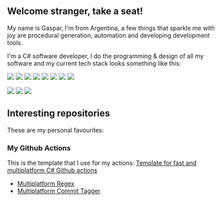 ## Welcome stranger, take a seat!

My name is Gaspar, I'm from Argentina, a few things that sparkle me with joy are procedural generation, automation and developing development tools.

I'm a C# software developer, I do the programming & design of all my software and my current tech stack looks something like this:

![](https://img.shields.io/badge/C%23-blueviolet?style=for-the-badge&logo=c-sharp&logoColor=white)
![](https://img.shields.io/badge/.NET-blueviolet?style=for-the-badge&logo=.net&logoColor=white)
![](https://img.shields.io/badge/Unity-000000?style=for-the-badge&logo=unity&logoColor=white)
![](https://img.shields.io/badge/Markdown-000000?style=flat-square&logo=markdown&logoColor=white)
![](https://img.shields.io/badge/C%2B%2B-00599C?style=flat-square&logo=c%2B%2B&logoColor=white)
![](https://img.shields.io/badge/C-00599C?style=flat-square&logo=c&logoColor=white)
![](https://img.shields.io/badge/Ruby-CC342D?style=flat-square&logo=ruby&logoColor=white)
![](https://img.shields.io/badge/Python-3776AB?style=flat-square&logo=python&logoColor=white)

![](https://img.shields.io/badge/Visual_Studio-5C2D91?style=for-the-badge&logo=visual%20studio&logoColor=white)
![](https://img.shields.io/badge/GitHub-100000?style=for-the-badge&logo=github&logoColor=white)
![](https://img.shields.io/badge/CI%20&%20CD-667881?style=for-the-badge&logo=github&logoColor=white)

## Interesting repositories

These are my personal favourites:

### My Github Actions
This is the template that I use for my actions: [Template for fast and multiplatform C# Github actions](https://github.com/Tilation/multiplatform-github-action) 
- [Multiplatform Regex](https://github.com/Tilation/multiplatform-regex)
- [Multiplatform Commit Tagger](https://github.com/Tilation/multiplatform-commit-tagger)
